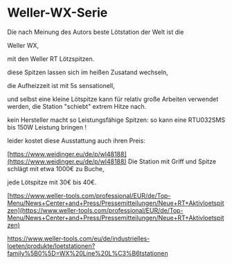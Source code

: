 # Weller-WX-Serie

Die nach Meinung des Autors beste Lötstation der Welt ist die 

Weller WX, 

mit den Weller RT Lötzspitzen. 

diese Spitzen lassen sich im heißen Zusatand wechseln, 

die Aufheizzeit ist mit 5s sensationell, 

und selbst eine kleine Lötspitze kann für relativ große Arbeiten verwendet werden, die Station "schiebt" extrem Hitze nach. 

kein Hersteller macht so Leistungsfähige Spitzen: so kann eine RTU032SMS bis 150W Leistung bringen ! 

leider kostet diese Ausstattung auch ihren Preis:

[https://www.weidinger.eu/de/p/wl48188](https://www.weidinger.eu/de/p/wl48188) Die Station mit Griff und Spitze schlägt mit etwa 1000€ zu Buche, 

jede Lötspitze mit 30€ bis 40€. 

[https://www.weller-tools.com/professional/EUR/de/Top-Menu/News+Center+and+Press/Pressemitteilungen/Neue+RT+Aktivloetspitzen](https://www.weller-tools.com/professional/EUR/de/Top-Menu/News+Center+and+Press/Pressemitteilungen/Neue+RT+Aktivloetspitzen)

<https://www.weller-tools.com/eu/de/industrielles-loeten/produkte/loetstationen?family%5B0%5D=WX%20Line%20L%C3%B6tstationen>
